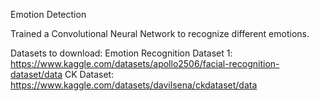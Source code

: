 Emotion Detection

Trained a Convolutional Neural Network to recognize different emotions.

Datasets to download:
Emotion Recognition Dataset 1: https://www.kaggle.com/datasets/apollo2506/facial-recognition-dataset/data
CK Dataset: https://www.kaggle.com/datasets/davilsena/ckdataset/data
